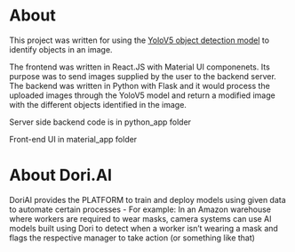 
        
# About
 
 This project was written for using the [YoloV5 object detection model](https://github.com/ultralytics/yolov5) to identify objects in an image. 
 
 The frontend was written in React.JS with Material UI componenets. Its purpose was to send images supplied by the user to the backend server. 
 The backend was written in Python with Flask and it would process the uploaded images through the YoloV5 model and return a modified image with the different objects identified in the image. 
        

Server side backend code is in python_app folder

Front-end UI in material_app folder

#  About Dori.AI
DoriAI provides the PLATFORM to train and deploy models using given data to automate certain processes
        - For example: In an Amazon warehouse where workers are required to wear masks, camera systems can use AI models built using Dori to detect when a worker isn’t wearing a mask and flags the respective manager to take action (or something like that)
